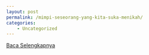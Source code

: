 ```yaml
---
layout: post
permalink: /mimpi-seseorang-yang-kita-suka-menikah/
categories:
    - Uncategorized
---
```


[Baca Selengkapnya](/02)